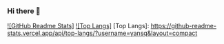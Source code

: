 ### Hi there 👋

<!--
**yansq/yansq** is a ✨ _special_ ✨ repository because its `README.md` (this file) appears on your GitHub profile.

Here are some ideas to get you started:

- 🔭 I’m currently working on ...
- 🌱 I’m currently learning ...
- 👯 I’m looking to collaborate on ...
- 🤔 I’m looking for help with ...
- 💬 Ask me about ...
- 📫 How to reach me: ...
- 😄 Pronouns: ...
- ⚡ Fun fact: ...
-->
[![GitHub Readme Stats]](https://github.com/darkskygit) [![Top Langs]](https://github.com/darkskygit)
[Top Langs]: https://github-readme-stats.vercel.app/api/top-langs/?username=yansq&layout=compact
